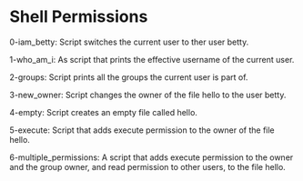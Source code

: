 # Shell Permissions

0-iam_betty: Script switches the current user to ther user betty.

1-who_am_i: As script that prints the effective username of the current user.

2-groups: Script prints all the groups the current user is part of.

3-new_owner: Script changes the owner of the file hello to the user betty.

4-empty: Script creates an empty file called hello.

5-execute: Script that adds execute permission to the owner of the file hello.

6-multiple_permissions: A script that adds execute permission to the owner and the group owner, and read permission to other users, to the file hello.
